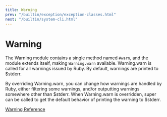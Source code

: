 ```yaml
---
title: Warning
prev: "/builtin/exception/exception-classes.html"
next: "/builtin/system-cli.html"
---
```


# Warning

The Warning module contains a single method named `#warn`, and the
module extends itself, making `Warning.warn` available. Warning.warn is
called for all warnings issued by Ruby. By default, warnings are printed
to $stderr.

By overriding Warning.warn, you can change how warnings are handled by
Ruby, either filtering some warnings, and/or outputting warnings
somewhere other than $stderr. When Warning.warn is overridden, super can
be called to get the default behavior of printing the warning to
$stderr.

[Warning Reference](http://ruby-doc.org/core-2.5.0/Warning.html)

